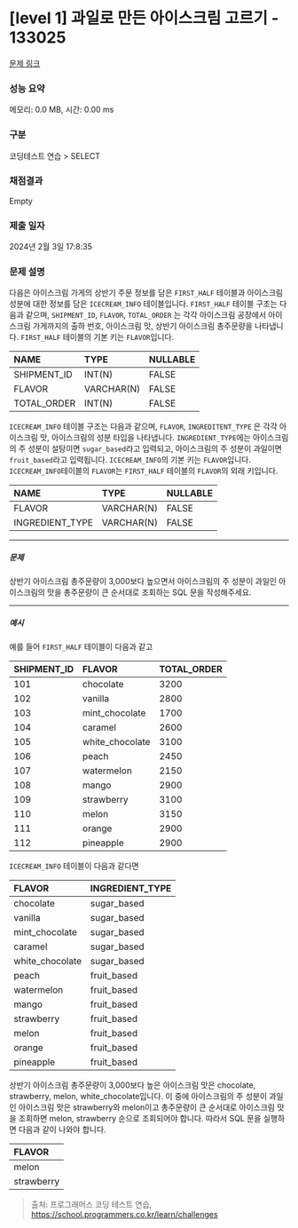 # [level 1] 과일로 만든 아이스크림 고르기 - 133025 

[문제 링크](https://school.programmers.co.kr/learn/courses/30/lessons/133025) 

### 성능 요약

메모리: 0.0 MB, 시간: 0.00 ms

### 구분

코딩테스트 연습 > SELECT

### 채점결과

Empty

### 제출 일자

2024년 2월 3일 17:8:35

### 문제 설명

<p style="user-select: auto !important;">다음은 아이스크림 가게의 상반기 주문 정보를 담은 <code style="user-select: auto !important;">FIRST_HALF</code> 테이블과 아이스크림 성분에 대한 정보를 담은 <code style="user-select: auto !important;">ICECREAM_INFO</code> 테이블입니다. <code style="user-select: auto !important;">FIRST_HALF</code> 테이블 구조는 다음과 같으며, <code style="user-select: auto !important;">SHIPMENT_ID</code>, <code style="user-select: auto !important;">FLAVOR</code>, <code style="user-select: auto !important;">TOTAL_ORDER</code> 는 각각 아이스크림 공장에서 아이스크림 가게까지의 출하 번호, 아이스크림 맛, 상반기 아이스크림 총주문량을 나타냅니다. <code style="user-select: auto !important;">FIRST_HALF</code> 테이블의 기본 키는 <code style="user-select: auto !important;">FLAVOR</code>입니다.</p>
<table class="table" style="user-select: auto !important;">
        <thead style="user-select: auto !important;"><tr style="user-select: auto !important;">
<th style="text-align: left; user-select: auto !important;">NAME</th>
<th style="text-align: left; user-select: auto !important;">TYPE</th>
<th style="user-select: auto !important;">NULLABLE</th>
</tr>
</thead>
        <tbody style="user-select: auto !important;"><tr style="user-select: auto !important;">
<td style="text-align: left; user-select: auto !important;">SHIPMENT_ID</td>
<td style="text-align: left; user-select: auto !important;">INT(N)</td>
<td style="user-select: auto !important;">FALSE</td>
</tr>
<tr style="user-select: auto !important;">
<td style="text-align: left; user-select: auto !important;">FLAVOR</td>
<td style="text-align: left; user-select: auto !important;">VARCHAR(N)</td>
<td style="user-select: auto !important;">FALSE</td>
</tr>
<tr style="user-select: auto !important;">
<td style="text-align: left; user-select: auto !important;">TOTAL_ORDER</td>
<td style="text-align: left; user-select: auto !important;">INT(N)</td>
<td style="user-select: auto !important;">FALSE</td>
</tr>
</tbody>
      </table>
<p style="user-select: auto !important;"><code style="user-select: auto !important;">ICECREAM_INFO</code> 테이블 구조는 다음과 같으며, <code style="user-select: auto !important;">FLAVOR</code>, <code style="user-select: auto !important;">INGREDITENT_TYPE</code> 은 각각 아이스크림 맛, 아이스크림의 성분 타입을 나타냅니다. <code style="user-select: auto !important;">INGREDIENT_TYPE</code>에는 아이스크림의 주 성분이 설탕이면 <code style="user-select: auto !important;">sugar_based</code>라고 입력되고, 아이스크림의 주 성분이 과일이면 <code style="user-select: auto !important;">fruit_based</code>라고 입력됩니다. <code style="user-select: auto !important;">ICECREAM_INFO</code>의 기본 키는 <code style="user-select: auto !important;">FLAVOR</code>입니다. <code style="user-select: auto !important;">ICECREAM_INFO</code>테이블의 <code style="user-select: auto !important;">FLAVOR</code>는 <code style="user-select: auto !important;">FIRST_HALF</code> 테이블의  <code style="user-select: auto !important;">FLAVOR</code>의 외래 키입니다.</p>
<table class="table" style="user-select: auto !important;">
        <thead style="user-select: auto !important;"><tr style="user-select: auto !important;">
<th style="text-align: left; user-select: auto !important;">NAME</th>
<th style="text-align: left; user-select: auto !important;">TYPE</th>
<th style="user-select: auto !important;">NULLABLE</th>
</tr>
</thead>
        <tbody style="user-select: auto !important;"><tr style="user-select: auto !important;">
<td style="text-align: left; user-select: auto !important;">FLAVOR</td>
<td style="text-align: left; user-select: auto !important;">VARCHAR(N)</td>
<td style="user-select: auto !important;">FALSE</td>
</tr>
<tr style="user-select: auto !important;">
<td style="text-align: left; user-select: auto !important;">INGREDIENT_TYPE</td>
<td style="text-align: left; user-select: auto !important;">VARCHAR(N)</td>
<td style="user-select: auto !important;">FALSE</td>
</tr>
</tbody>
      </table>
<hr style="user-select: auto !important;">

<h5 style="user-select: auto !important;">문제</h5>

<p style="user-select: auto !important;">상반기 아이스크림 총주문량이 3,000보다 높으면서 아이스크림의 주 성분이 과일인 아이스크림의 맛을 총주문량이 큰 순서대로 조회하는 SQL 문을 작성해주세요.</p>

<hr style="user-select: auto !important;">

<h5 style="user-select: auto !important;">예시</h5>

<p style="user-select: auto !important;">예를 들어 <code style="user-select: auto !important;">FIRST_HALF</code> 테이블이 다음과 같고</p>
<table class="table" style="user-select: auto !important;">
        <thead style="user-select: auto !important;"><tr style="user-select: auto !important;">
<th style="text-align: left; user-select: auto !important;">SHIPMENT_ID</th>
<th style="text-align: left; user-select: auto !important;">FLAVOR</th>
<th style="user-select: auto !important;">TOTAL_ORDER</th>
</tr>
</thead>
        <tbody style="user-select: auto !important;"><tr style="user-select: auto !important;">
<td style="text-align: left; user-select: auto !important;">101</td>
<td style="text-align: left; user-select: auto !important;">chocolate</td>
<td style="user-select: auto !important;">3200</td>
</tr>
<tr style="user-select: auto !important;">
<td style="text-align: left; user-select: auto !important;">102</td>
<td style="text-align: left; user-select: auto !important;">vanilla</td>
<td style="user-select: auto !important;">2800</td>
</tr>
<tr style="user-select: auto !important;">
<td style="text-align: left; user-select: auto !important;">103</td>
<td style="text-align: left; user-select: auto !important;">mint_chocolate</td>
<td style="user-select: auto !important;">1700</td>
</tr>
<tr style="user-select: auto !important;">
<td style="text-align: left; user-select: auto !important;">104</td>
<td style="text-align: left; user-select: auto !important;">caramel</td>
<td style="user-select: auto !important;">2600</td>
</tr>
<tr style="user-select: auto !important;">
<td style="text-align: left; user-select: auto !important;">105</td>
<td style="text-align: left; user-select: auto !important;">white_chocolate</td>
<td style="user-select: auto !important;">3100</td>
</tr>
<tr style="user-select: auto !important;">
<td style="text-align: left; user-select: auto !important;">106</td>
<td style="text-align: left; user-select: auto !important;">peach</td>
<td style="user-select: auto !important;">2450</td>
</tr>
<tr style="user-select: auto !important;">
<td style="text-align: left; user-select: auto !important;">107</td>
<td style="text-align: left; user-select: auto !important;">watermelon</td>
<td style="user-select: auto !important;">2150</td>
</tr>
<tr style="user-select: auto !important;">
<td style="text-align: left; user-select: auto !important;">108</td>
<td style="text-align: left; user-select: auto !important;">mango</td>
<td style="user-select: auto !important;">2900</td>
</tr>
<tr style="user-select: auto !important;">
<td style="text-align: left; user-select: auto !important;">109</td>
<td style="text-align: left; user-select: auto !important;">strawberry</td>
<td style="user-select: auto !important;">3100</td>
</tr>
<tr style="user-select: auto !important;">
<td style="text-align: left; user-select: auto !important;">110</td>
<td style="text-align: left; user-select: auto !important;">melon</td>
<td style="user-select: auto !important;">3150</td>
</tr>
<tr style="user-select: auto !important;">
<td style="text-align: left; user-select: auto !important;">111</td>
<td style="text-align: left; user-select: auto !important;">orange</td>
<td style="user-select: auto !important;">2900</td>
</tr>
<tr style="user-select: auto !important;">
<td style="text-align: left; user-select: auto !important;">112</td>
<td style="text-align: left; user-select: auto !important;">pineapple</td>
<td style="user-select: auto !important;">2900</td>
</tr>
</tbody>
      </table>
<p style="user-select: auto !important;"><code style="user-select: auto !important;">ICECREAM_INFO</code> 테이블이 다음과 같다면</p>
<table class="table" style="user-select: auto !important;">
        <thead style="user-select: auto !important;"><tr style="user-select: auto !important;">
<th style="text-align: left; user-select: auto !important;">FLAVOR</th>
<th style="user-select: auto !important;">INGREDIENT_TYPE</th>
</tr>
</thead>
        <tbody style="user-select: auto !important;"><tr style="user-select: auto !important;">
<td style="text-align: left; user-select: auto !important;">chocolate</td>
<td style="user-select: auto !important;">sugar_based</td>
</tr>
<tr style="user-select: auto !important;">
<td style="text-align: left; user-select: auto !important;">vanilla</td>
<td style="user-select: auto !important;">sugar_based</td>
</tr>
<tr style="user-select: auto !important;">
<td style="text-align: left; user-select: auto !important;">mint_chocolate</td>
<td style="user-select: auto !important;">sugar_based</td>
</tr>
<tr style="user-select: auto !important;">
<td style="text-align: left; user-select: auto !important;">caramel</td>
<td style="user-select: auto !important;">sugar_based</td>
</tr>
<tr style="user-select: auto !important;">
<td style="text-align: left; user-select: auto !important;">white_chocolate</td>
<td style="user-select: auto !important;">sugar_based</td>
</tr>
<tr style="user-select: auto !important;">
<td style="text-align: left; user-select: auto !important;">peach</td>
<td style="user-select: auto !important;">fruit_based</td>
</tr>
<tr style="user-select: auto !important;">
<td style="text-align: left; user-select: auto !important;">watermelon</td>
<td style="user-select: auto !important;">fruit_based</td>
</tr>
<tr style="user-select: auto !important;">
<td style="text-align: left; user-select: auto !important;">mango</td>
<td style="user-select: auto !important;">fruit_based</td>
</tr>
<tr style="user-select: auto !important;">
<td style="text-align: left; user-select: auto !important;">strawberry</td>
<td style="user-select: auto !important;">fruit_based</td>
</tr>
<tr style="user-select: auto !important;">
<td style="text-align: left; user-select: auto !important;">melon</td>
<td style="user-select: auto !important;">fruit_based</td>
</tr>
<tr style="user-select: auto !important;">
<td style="text-align: left; user-select: auto !important;">orange</td>
<td style="user-select: auto !important;">fruit_based</td>
</tr>
<tr style="user-select: auto !important;">
<td style="text-align: left; user-select: auto !important;">pineapple</td>
<td style="user-select: auto !important;">fruit_based</td>
</tr>
</tbody>
      </table>
<p style="user-select: auto !important;">상반기 아이스크림 총주문량이 3,000보다 높은 아이스크림 맛은 chocolate, strawberry, melon, white_chocolate입니다. 이 중에 아이스크림의 주 성분이 과일인 아이스크림 맛은 strawberry와 melon이고 총주문량이 큰 순서대로 아이스크림 맛을 조회하면 melon, strawberry 순으로 조회되어야 합니다. 따라서 SQL 문을 실행하면 다음과 같이 나와야 합니다. </p>
<table class="table" style="user-select: auto !important;">
        <thead style="user-select: auto !important;"><tr style="user-select: auto !important;">
<th style="text-align: left; user-select: auto !important;">FLAVOR</th>
</tr>
</thead>
        <tbody style="user-select: auto !important;"><tr style="user-select: auto !important;">
<td style="text-align: left; user-select: auto !important;">melon</td>
</tr>
<tr style="user-select: auto !important;">
<td style="text-align: left; user-select: auto !important;">strawberry</td>
</tr>
</tbody>
      </table>

> 출처: 프로그래머스 코딩 테스트 연습, https://school.programmers.co.kr/learn/challenges